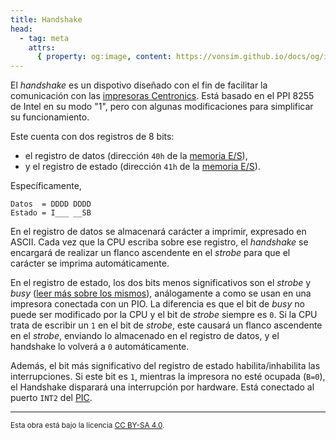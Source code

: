 ```yaml
---
title: Handshake
head:
  - tag: meta
    attrs:
      { property: og:image, content: https://vonsim.github.io/docs/og/io/modules/handshake.png }
---
```


El _handshake_ es un dispotivo diseñado con el fin de facilitar la comunicación con las [impresoras Centronics](/VonSim8/docs/io/devices/printer/). Está basado en el PPI 8255 de Intel en su modo "1", pero con algunas modificaciones para simplificar su funcionamiento.

Este cuenta con dos registros de 8 bits:

- el registro de datos (dirección `40h` de la [memoria E/S](/VonSim8/docs/io/modules/)),
- y el registro de estado (dirección `41h` de la [memoria E/S](/VonSim8/docs/io/modules/)).

Específicamente,

```
Datos  = DDDD DDDD
Estado = I___ __SB
```

En el registro de datos se almacenará carácter a imprimir, expresado en ASCII. Cada vez que la CPU escriba sobre ese registro, el _handshake_ se encargará de realizar un flanco ascendente en el _strobe_ para que el carácter se imprima automáticamente.

En el registro de estado, los dos bits menos significativos son el _strobe_ y _busy_ ([leer más sobre los mismos](/VonSim8/docs/io/devices/printer/)), análogamente a como se usan en una impresora conectada con un PIO. La diferencia es que el bit de _busy_ no puede ser modificado por la CPU y el bit de _strobe_ siempre es `0`. Si la CPU trata de escribir un `1` en el bit de _strobe_, este causará un flanco ascendente en el _strobe_, enviando lo almacenado en el registro de datos, y el handshake lo volverá a `0` automáticamente.

Además, el bit más significativo del registro de estado habilita/inhabilita las interrupciones. Si este bit es `1`, mientras la impresora no esté ocupada (`B=0`), el Handshake disparará una interrupción por hardware. Está conectado al puerto `INT2` del [PIC](/VonSim8/docs/io/modules/pic/).

---

<small>Esta obra está bajo la licencia <a target="_blank" rel="license noopener noreferrer" href="http://creativecommons.org/licenses/by-sa/4.0/">CC BY-SA 4.0</a>.</small>
